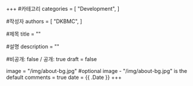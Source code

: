 +++
#카테고리
categories = [
    "Development",
]

#작성자
authors = [
    "DKBMC",
]

#제목
title = ""

#설명
description = ""

#비공개: false / 공개: true
draft = false


image = "/img/about-bg.jpg" #optional image - "/img/about-bg.jpg" is the default
comments = true
date = {{ .Date }}
+++

<!-- 게시글 내용 -->
